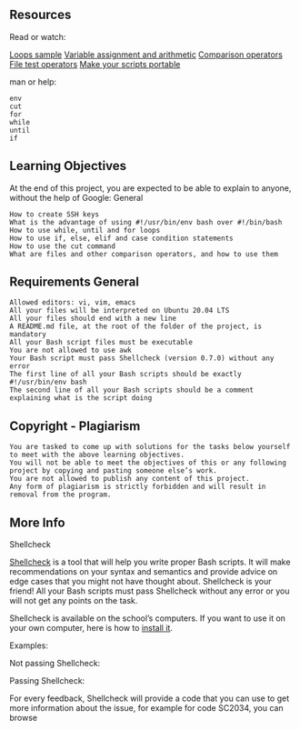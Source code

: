 ## Resources

Read or watch:

[Loops sample](https://intranet.alxswe.com/rltoken/wT98UJfv_E2tk4yP9PcLLw)
[Variable assignment and arithmetic](https://intranet.alxswe.com/rltoken/olvOKX699pq50rkHRE5cSA)
[Comparison operators](https://intranet.alxswe.com/rltoken/HxohzllkOWh0t4dy_HptIQ)
[File test operators](https://intranet.alxswe.com/rltoken/g8of2ABPEJfCNtPrDQaqVw)
[Make your scripts portable](https://intranet.alxswe.com/rltoken/O0Ay21p7tDhfLMsYbtAKug)

man or help:

    env
    cut
    for
    while
    until
    if

## Learning Objectives

At the end of this project, you are expected to be able to explain to anyone, without the help of Google:
General

    How to create SSH keys
    What is the advantage of using #!/usr/bin/env bash over #!/bin/bash
    How to use while, until and for loops
    How to use if, else, elif and case condition statements
    How to use the cut command
    What are files and other comparison operators, and how to use them

## Requirements General

    Allowed editors: vi, vim, emacs
    All your files will be interpreted on Ubuntu 20.04 LTS
    All your files should end with a new line
    A README.md file, at the root of the folder of the project, is mandatory
    All your Bash script files must be executable
    You are not allowed to use awk
    Your Bash script must pass Shellcheck (version 0.7.0) without any error
    The first line of all your Bash scripts should be exactly #!/usr/bin/env bash
    The second line of all your Bash scripts should be a comment explaining what is the script doing

## Copyright - Plagiarism

    You are tasked to come up with solutions for the tasks below yourself to meet with the above learning objectives.
    You will not be able to meet the objectives of this or any following project by copying and pasting someone else’s work.
    You are not allowed to publish any content of this project.
    Any form of plagiarism is strictly forbidden and will result in removal from the program.

## More Info
Shellcheck

[Shellcheck](https://intranet.alxswe.com/rltoken/joK6l_yEZ9N7T0GQ1RDjLA) is a tool that will help you write proper Bash scripts. It will make recommendations on your syntax and semantics and provide advice on edge cases that you might not have thought about. Shellcheck is your friend! All your Bash scripts must pass Shellcheck without any error or you will not get any points on the task.

Shellcheck is available on the school’s computers. If you want to use it on your own computer, here is how to [install it](https://intranet.alxswe.com/rltoken/jbz0_-i3TV3WpKgxhyrtpA).

Examples:

Not passing Shellcheck:

Passing Shellcheck:

For every feedback, Shellcheck will provide a code that you can use to get more information about the issue, for example for code SC2034, you can browse [](https://github.com/koalaman/shellcheck/wiki/SC2034)


